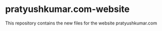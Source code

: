 # pratyushkumar.com-website
This repository contains the new files for the website pratyushkumar.com
